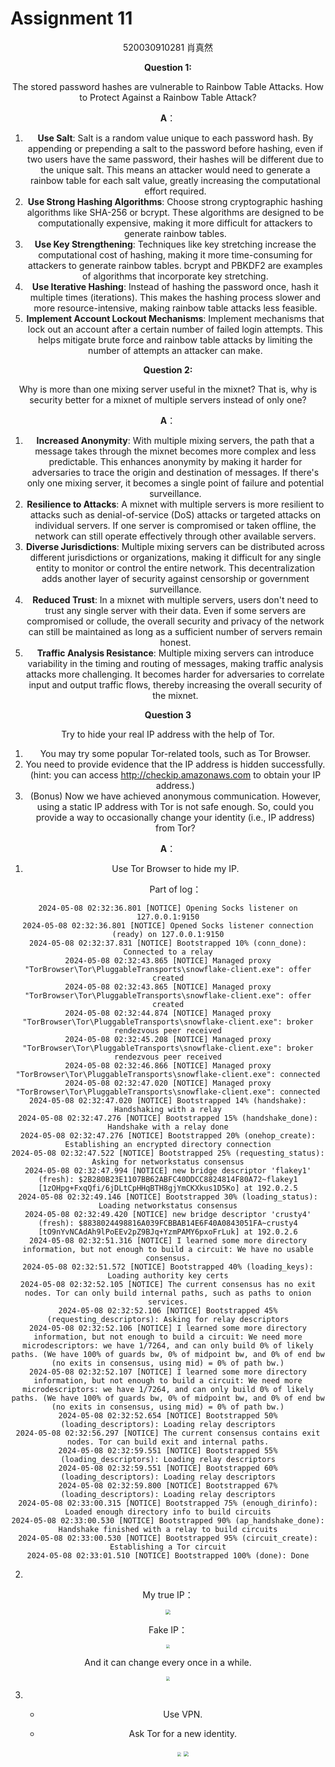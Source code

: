 # Assignment 11

<center>520030910281 肖真然<center>

**Question 1:**

The stored password hashes are vulnerable to Rainbow Table Attacks. How to Protect Against a Rainbow Table Attack? 

 **A**：

1. **Use Salt**: Salt is a random value unique to each password hash. By appending or prepending a salt to the password before hashing, even if two users have the same password, their hashes will be different due to the unique salt. This means an attacker would need to generate a rainbow table for each salt value, greatly increasing the computational effort required.
2. **Use Strong Hashing Algorithms**: Choose strong cryptographic hashing algorithms like SHA-256 or bcrypt. These algorithms are designed to be computationally expensive, making it more difficult for attackers to generate rainbow tables.
3. **Use Key Strengthening**: Techniques like key stretching increase the computational cost of hashing, making it more time-consuming for attackers to generate rainbow tables. bcrypt and PBKDF2 are examples of algorithms that incorporate key stretching.
4. **Use Iterative Hashing**: Instead of hashing the password once, hash it multiple times (iterations). This makes the hashing process slower and more resource-intensive, making rainbow table attacks less feasible.
7. **Implement Account Lockout Mechanisms**: Implement mechanisms that lock out an account after a certain number of failed login attempts. This helps mitigate brute force and rainbow table attacks by limiting the number of attempts an attacker can make.



**Question 2:**

Why is more than one mixing server useful in the mixnet? That is, why is security better for a mixnet of multiple servers instead of only one?

 **A**：

1. **Increased Anonymity**: With multiple mixing servers, the path that a message takes through the mixnet becomes more complex and less predictable. This enhances anonymity by making it harder for adversaries to trace the origin and destination of messages. If there's only one mixing server, it becomes a single point of failure and potential surveillance.
2. **Resilience to Attacks**: A mixnet with multiple servers is more resilient to attacks such as denial-of-service (DoS) attacks or targeted attacks on individual servers. If one server is compromised or taken offline, the network can still operate effectively through other available servers.
3. **Diverse Jurisdictions**: Multiple mixing servers can be distributed across different jurisdictions or organizations, making it difficult for any single entity to monitor or control the entire network. This decentralization adds another layer of security against censorship or government surveillance.
4. **Reduced Trust**: In a mixnet with multiple servers, users don't need to trust any single server with their data. Even if some servers are compromised or collude, the overall security and privacy of the network can still be maintained as long as a sufficient number of servers remain honest.
5. **Traffic Analysis Resistance**: Multiple mixing servers can introduce variability in the timing and routing of messages, making traffic analysis attacks more challenging. It becomes harder for adversaries to correlate input and output traffic flows, thereby increasing the overall security of the mixnet.



**Question 3**

Try to hide your real IP address with the help of Tor.

1. You may try some popular Tor-related tools, such as Tor Browser.
2. You need to provide evidence that the IP address is hidden successfully. (hint: you can access http://checkip.amazonaws.com to obtain your IP address.)
3. (Bonus) Now we have achieved anonymous communication. However, using a static IP address with Tor is not safe enough. So, could you provide a way to occasionally change your identity (i.e., IP address) from Tor?

**A**：

1. Use Tor Browser to hide my IP.

   Part of log：

```
2024-05-08 02:32:36.801 [NOTICE] Opening Socks listener on 127.0.0.1:9150
2024-05-08 02:32:36.801 [NOTICE] Opened Socks listener connection (ready) on 127.0.0.1:9150
2024-05-08 02:32:37.831 [NOTICE] Bootstrapped 10% (conn_done): Connected to a relay
2024-05-08 02:32:43.865 [NOTICE] Managed proxy "TorBrowser\Tor\PluggableTransports\snowflake-client.exe": offer created
2024-05-08 02:32:43.865 [NOTICE] Managed proxy "TorBrowser\Tor\PluggableTransports\snowflake-client.exe": offer created
2024-05-08 02:32:44.874 [NOTICE] Managed proxy "TorBrowser\Tor\PluggableTransports\snowflake-client.exe": broker rendezvous peer received
2024-05-08 02:32:45.208 [NOTICE] Managed proxy "TorBrowser\Tor\PluggableTransports\snowflake-client.exe": broker rendezvous peer received
2024-05-08 02:32:46.866 [NOTICE] Managed proxy "TorBrowser\Tor\PluggableTransports\snowflake-client.exe": connected
2024-05-08 02:32:47.020 [NOTICE] Managed proxy "TorBrowser\Tor\PluggableTransports\snowflake-client.exe": connected
2024-05-08 02:32:47.020 [NOTICE] Bootstrapped 14% (handshake): Handshaking with a relay
2024-05-08 02:32:47.276 [NOTICE] Bootstrapped 15% (handshake_done): Handshake with a relay done
2024-05-08 02:32:47.276 [NOTICE] Bootstrapped 20% (onehop_create): Establishing an encrypted directory connection
2024-05-08 02:32:47.522 [NOTICE] Bootstrapped 25% (requesting_status): Asking for networkstatus consensus
2024-05-08 02:32:47.994 [NOTICE] new bridge descriptor 'flakey1' (fresh): $2B280B23E1107BB62ABFC40DDCC8824814F80A72~flakey1 [1zOHpg+FxqQfi/6jDLtCpHHqBTH8gjYmCKXkus1D5Ko] at 192.0.2.5
2024-05-08 02:32:49.146 [NOTICE] Bootstrapped 30% (loading_status): Loading networkstatus consensus
2024-05-08 02:32:49.420 [NOTICE] new bridge descriptor 'crusty4' (fresh): $8838024498816A039FCBBAB14E6F40A0843051FA~crusty4 [tO9nYvNCAdAh9lPoEEv2pZ9BJq+YzmPAMY6pxoFrLuk] at 192.0.2.6
2024-05-08 02:32:51.316 [NOTICE] I learned some more directory information, but not enough to build a circuit: We have no usable consensus.
2024-05-08 02:32:51.572 [NOTICE] Bootstrapped 40% (loading_keys): Loading authority key certs
2024-05-08 02:32:52.105 [NOTICE] The current consensus has no exit nodes. Tor can only build internal paths, such as paths to onion services.
2024-05-08 02:32:52.106 [NOTICE] Bootstrapped 45% (requesting_descriptors): Asking for relay descriptors
2024-05-08 02:32:52.106 [NOTICE] I learned some more directory information, but not enough to build a circuit: We need more microdescriptors: we have 1/7264, and can only build 0% of likely paths. (We have 100% of guards bw, 0% of midpoint bw, and 0% of end bw (no exits in consensus, using mid) = 0% of path bw.)
2024-05-08 02:32:52.107 [NOTICE] I learned some more directory information, but not enough to build a circuit: We need more microdescriptors: we have 1/7264, and can only build 0% of likely paths. (We have 100% of guards bw, 0% of midpoint bw, and 0% of end bw (no exits in consensus, using mid) = 0% of path bw.)
2024-05-08 02:32:52.654 [NOTICE] Bootstrapped 50% (loading_descriptors): Loading relay descriptors
2024-05-08 02:32:56.297 [NOTICE] The current consensus contains exit nodes. Tor can build exit and internal paths.
2024-05-08 02:32:59.551 [NOTICE] Bootstrapped 55% (loading_descriptors): Loading relay descriptors
2024-05-08 02:32:59.551 [NOTICE] Bootstrapped 60% (loading_descriptors): Loading relay descriptors
2024-05-08 02:32:59.800 [NOTICE] Bootstrapped 67% (loading_descriptors): Loading relay descriptors
2024-05-08 02:33:00.315 [NOTICE] Bootstrapped 75% (enough_dirinfo): Loaded enough directory info to build circuits
2024-05-08 02:33:00.530 [NOTICE] Bootstrapped 90% (ap_handshake_done): Handshake finished with a relay to build circuits
2024-05-08 02:33:00.530 [NOTICE] Bootstrapped 95% (circuit_create): Establishing a Tor circuit
2024-05-08 02:33:01.510 [NOTICE] Bootstrapped 100% (done): Done
```

2. 

My true IP：

<img src=".\true ip.png" style="zoom: 50%;" />

Fake IP：

<img src=".\hidden ip.png" style="zoom: 40%;" />

And it can change every once in a while.

<img src=".\hidden ip-2.png" style="zoom: 40%;" />

3. + Use VPN.

   + Ask Tor for a new identity.

     <img src=".\bonus-1.png" style="zoom: 40%;" />

     <img src=".\bonus-2.png" style="zoom: 50%;" />